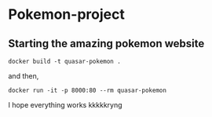 # Pokemon-project

## Starting the amazing pokemon website

`docker build -t quasar-pokemon .`

and then,

`docker run -it -p 8000:80 --rm quasar-pokemon`

I hope everything works kkkkkryng
